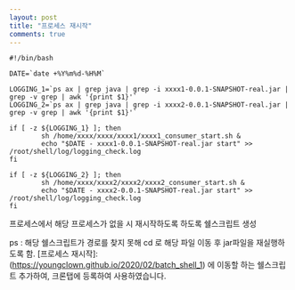 ```yaml
---
layout: post
title: "프로세스 재시작"
comments: true
---
```


```
#!/bin/bash

DATE=`date +%Y%m%d-%H%M`

LOGGING_1=`ps ax | grep java | grep -i xxxx1-0.0.1-SNAPSHOT-real.jar | grep -v grep | awk '{print $1}'`
LOGGING_2=`ps ax | grep java | grep -i xxxx2-0.0.1-SNAPSHOT-real.jar | grep -v grep | awk '{print $1}'`

if [ -z ${LOGGING_1} ]; then
        sh /home/xxxx/xxxx/xxxx1/xxxx1_consumer_start.sh &
        echo "$DATE - xxxx1-0.0.1-SNAPSHOT-real.jar start" >> /root/shell/log/logging_check.log
fi

if [ -z ${LOGGING_2} ]; then
        sh /home/xxxx/xxxx2/xxxx2/xxxx2_consumer_start.sh &
        echo "$DATE - xxxx2-0.0.1-SNAPSHOT-real.jar start" >> /root/shell/log/logging_check.log
fi
```

프로세스에서 해당 프로세스가 없을 시 재시작하도록 하도록 쉘스크립트 생성

ps :
해당 쉘스크립트가 경로를 찾지 못해 cd 로 해당 파일 이동 후 jar파일을 재실행하도록 함.
[프로세스 재시작]:(https://youngclown.github.io/2020/02/batch_shell_1)
에 이동할 하는 쉘스크립트 추가하여, 크론탭에 등록하여 사용하였습니다.
